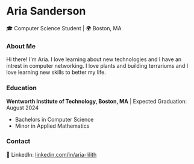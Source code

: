 # Aria Sanderson

🎓 Computer Science Student | 🌍 Boston, MA

### About Me

Hi there! I'm Aria. I love learning about new technologies and I have an intrest in computer networking. I love plants and building terrariums and I love learning new skills to better my life.

### Education
**Wentworth Institute of Technology, Boston, MA** | Expected Graduation: August 2024
  - Bachelors in Computer Science
  - Minor in Applied Mathematics

### Contact

🔗 LinkedIn: [linkedin.com/in/aria-lilith](https://www.linkedin.com/in/aria-lilith)  
